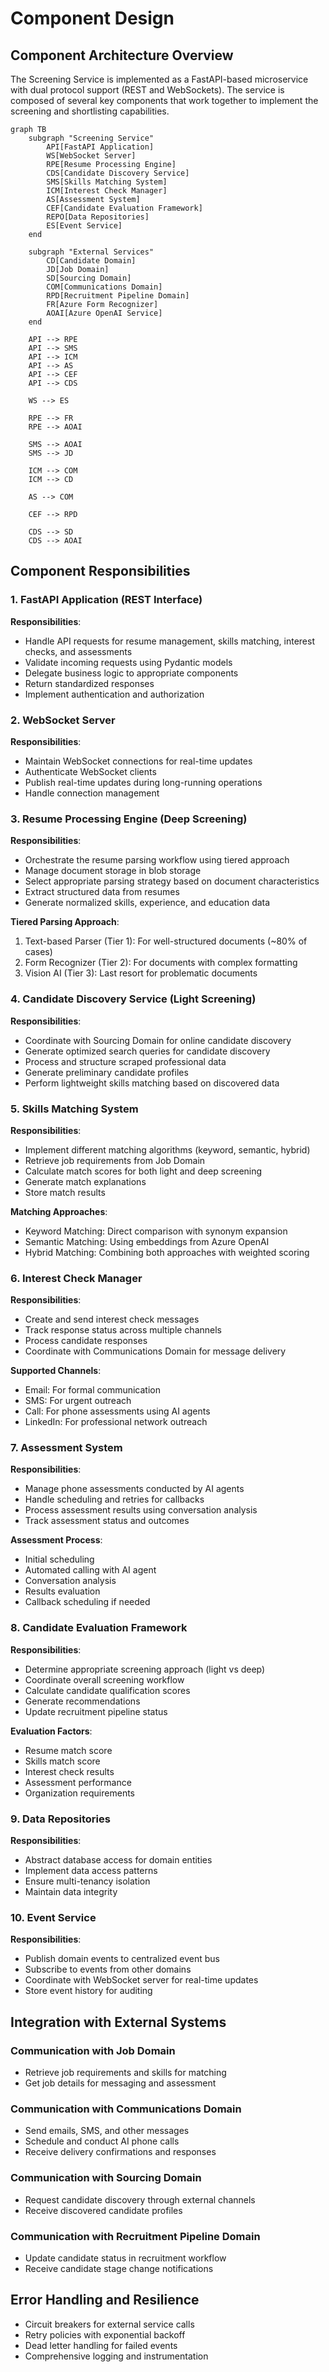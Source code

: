 # Component Design

## Component Architecture Overview

The Screening Service is implemented as a FastAPI-based microservice with dual protocol support (REST and WebSockets). The service is composed of several key components that work together to implement the screening and shortlisting capabilities.

```mermaid
graph TB
    subgraph "Screening Service"
        API[FastAPI Application]
        WS[WebSocket Server]
        RPE[Resume Processing Engine]
        CDS[Candidate Discovery Service]
        SMS[Skills Matching System]
        ICM[Interest Check Manager]
        AS[Assessment System]
        CEF[Candidate Evaluation Framework]
        REPO[Data Repositories]
        ES[Event Service]
    end
    
    subgraph "External Services"
        CD[Candidate Domain]
        JD[Job Domain]
        SD[Sourcing Domain]
        COM[Communications Domain]
        RPD[Recruitment Pipeline Domain]
        FR[Azure Form Recognizer]
        AOAI[Azure OpenAI Service]
    end
    
    API --> RPE
    API --> SMS
    API --> ICM
    API --> AS
    API --> CEF
    API --> CDS
    
    WS --> ES
    
    RPE --> FR
    RPE --> AOAI
    
    SMS --> AOAI
    SMS --> JD
    
    ICM --> COM
    ICM --> CD
    
    AS --> COM
    
    CEF --> RPD
    
    CDS --> SD
    CDS --> AOAI
```

## Component Responsibilities

### 1. FastAPI Application (REST Interface)

**Responsibilities**:
- Handle API requests for resume management, skills matching, interest checks, and assessments
- Validate incoming requests using Pydantic models
- Delegate business logic to appropriate components
- Return standardized responses
- Implement authentication and authorization

### 2. WebSocket Server

**Responsibilities**:
- Maintain WebSocket connections for real-time updates
- Authenticate WebSocket clients
- Publish real-time updates during long-running operations
- Handle connection management

### 3. Resume Processing Engine (Deep Screening)

**Responsibilities**:
- Orchestrate the resume parsing workflow using tiered approach
- Manage document storage in blob storage
- Select appropriate parsing strategy based on document characteristics
- Extract structured data from resumes
- Generate normalized skills, experience, and education data

**Tiered Parsing Approach**:
1. Text-based Parser (Tier 1): For well-structured documents (~80% of cases)
2. Form Recognizer (Tier 2): For documents with complex formatting  
3. Vision AI (Tier 3): Last resort for problematic documents

### 4. Candidate Discovery Service (Light Screening)

**Responsibilities**:
- Coordinate with Sourcing Domain for online candidate discovery
- Generate optimized search queries for candidate discovery
- Process and structure scraped professional data
- Generate preliminary candidate profiles
- Perform lightweight skills matching based on discovered data

### 5. Skills Matching System

**Responsibilities**:
- Implement different matching algorithms (keyword, semantic, hybrid)
- Retrieve job requirements from Job Domain
- Calculate match scores for both light and deep screening
- Generate match explanations
- Store match results

**Matching Approaches**:
- Keyword Matching: Direct comparison with synonym expansion
- Semantic Matching: Using embeddings from Azure OpenAI
- Hybrid Matching: Combining both approaches with weighted scoring

### 6. Interest Check Manager

**Responsibilities**:
- Create and send interest check messages
- Track response status across multiple channels
- Process candidate responses
- Coordinate with Communications Domain for message delivery

**Supported Channels**:
- Email: For formal communication
- SMS: For urgent outreach
- Call: For phone assessments using AI agents
- LinkedIn: For professional network outreach

### 7. Assessment System

**Responsibilities**:
- Manage phone assessments conducted by AI agents
- Handle scheduling and retries for callbacks
- Process assessment results using conversation analysis
- Track assessment status and outcomes

**Assessment Process**:
- Initial scheduling
- Automated calling with AI agent
- Conversation analysis
- Results evaluation
- Callback scheduling if needed

### 8. Candidate Evaluation Framework

**Responsibilities**:
- Determine appropriate screening approach (light vs deep)
- Coordinate overall screening workflow
- Calculate candidate qualification scores
- Generate recommendations
- Update recruitment pipeline status

**Evaluation Factors**:
- Resume match score
- Skills match score
- Interest check results
- Assessment performance
- Organization requirements

### 9. Data Repositories

**Responsibilities**:
- Abstract database access for domain entities
- Implement data access patterns
- Ensure multi-tenancy isolation
- Maintain data integrity

### 10. Event Service

**Responsibilities**:
- Publish domain events to centralized event bus
- Subscribe to events from other domains
- Coordinate with WebSocket server for real-time updates
- Store event history for auditing

## Integration with External Systems

### Communication with Job Domain
- Retrieve job requirements and skills for matching
- Get job details for messaging and assessment

### Communication with Communications Domain
- Send emails, SMS, and other messages
- Schedule and conduct AI phone calls
- Receive delivery confirmations and responses

### Communication with Sourcing Domain
- Request candidate discovery through external channels
- Receive discovered candidate profiles

### Communication with Recruitment Pipeline Domain
- Update candidate status in recruitment workflow
- Receive candidate stage change notifications

## Error Handling and Resilience

- Circuit breakers for external service calls
- Retry policies with exponential backoff
- Dead letter handling for failed events
- Comprehensive logging and instrumentation

